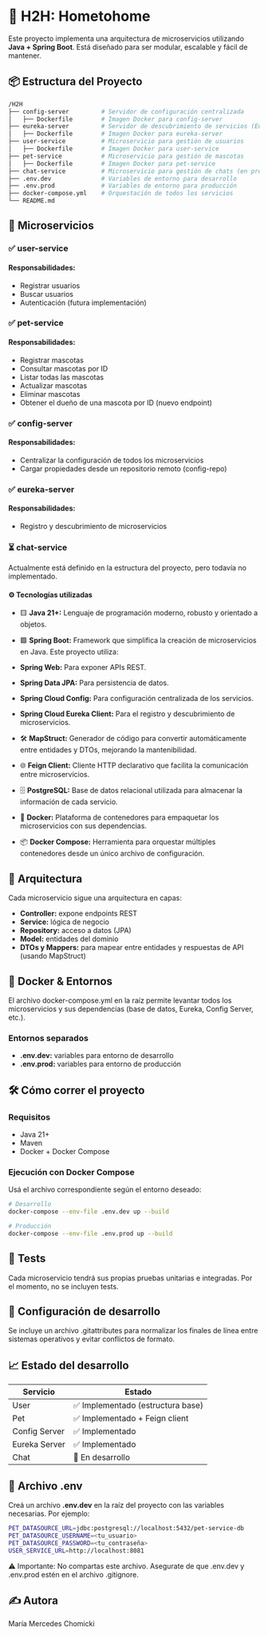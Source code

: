 # 🧩 H2H: Hometohome

Este proyecto implementa una arquitectura de microservicios utilizando **Java + Spring Boot**. Está diseñado para ser modular, escalable y fácil de mantener.

## 📦 Estructura del Proyecto

```bash
/H2H
├── config-server         # Servidor de configuración centralizada
│   ├── Dockerfile        # Imagen Docker para config-server
├── eureka-server         # Servidor de descubrimiento de servicios (Eureka)
│   ├── Dockerfile        # Imagen Docker para eureka-server
├── user-service          # Microservicio para gestión de usuarios
│   ├── Dockerfile        # Imagen Docker para user-service
├── pet-service           # Microservicio para gestión de mascotas
│   ├── Dockerfile        # Imagen Docker para pet-service
├── chat-service          # Microservicio para gestión de chats (en progreso)
├── .env.dev              # Variables de entorno para desarrollo
├── .env.prod             # Variables de entorno para producción
├── docker-compose.yml    # Orquestación de todos los servicios
└── README.md
```
## 🚀 Microservicios 
### ✅ user-service
#### Responsabilidades:
- Registrar usuarios 
- Buscar usuarios 
- Autenticación (futura implementación)

### ✅ pet-service 
#### Responsabilidades:
- Registrar mascotas
- Consultar mascotas por ID
- Listar todas las mascotas
- Actualizar mascotas
- Eliminar mascotas
- Obtener el dueño de una mascota por ID (nuevo endpoint)

### ✅ config-server
#### Responsabilidades:
- Centralizar la configuración de todos los microservicios
- Cargar propiedades desde un repositorio remoto (config-repo)

### ✅ eureka-server
#### Responsabilidades:
- Registro y descubrimiento de microservicios

### ⏳ chat-service
Actualmente está definido en la estructura del proyecto, pero todavía no implementado.

#### ⚙️ Tecnologías utilizadas
-  🟨 **Java 21+:** Lenguaje de programación moderno, robusto y orientado a objetos.


-  🟩 **Spring Boot:** Framework que simplifica la creación de microservicios en Java. Este proyecto utiliza:
  -  **Spring Web:** Para exponer APIs REST.
  - **Spring Data JPA:** Para persistencia de datos. 
  - **Spring Cloud Config:** Para configuración centralizada de los servicios. 
  - **Spring Cloud Eureka Client:** Para el registro y descubrimiento de microservicios.


- 🛠️ **MapStruct:** Generador de código para convertir automáticamente entre entidades y DTOs, mejorando la mantenibilidad.


- 🌐 **Feign Client:** Cliente HTTP declarativo que facilita la comunicación entre microservicios.


- 🗄️ **PostgreSQL:** Base de datos relacional utilizada para almacenar la información de cada servicio.

 
- 🐳 **Docker:** Plataforma de contenedores para empaquetar los microservicios con sus dependencias.


- 📦 **Docker Compose:** Herramienta para orquestar múltiples contenedores desde un único archivo de configuración.

## 🧱 Arquitectura
Cada microservicio sigue una arquitectura en capas:
- **Controller:** expone endpoints REST
- **Service:** lógica de negocio
- **Repository:** acceso a datos (JPA)
- **Model:** entidades del dominio
- **DTOs y Mappers:** para mapear entre entidades y respuestas de API (usando MapStruct)

## 🐳 Docker & Entornos
El archivo docker-compose.yml en la raíz permite levantar todos los microservicios y sus dependencias (base de datos, Eureka, Config Server, etc.).
### Entornos separados
- **.env.dev:** variables para entorno de desarrollo
- **.env.prod:** variables para entorno de producción

## 🛠️ Cómo correr el proyecto
### Requisitos
- Java 21+
- Maven 
- Docker + Docker Compose

### Ejecución con Docker Compose
Usá el archivo correspondiente según el entorno deseado:
```bash
# Desarrollo
docker-compose --env-file .env.dev up --build

# Producción
docker-compose --env-file .env.prod up --build
```

## 🧪 Tests
Cada microservicio tendrá sus propias pruebas unitarias e integradas. Por el momento, no se incluyen tests.

## 🔧 Configuración de desarrollo
Se incluye un archivo .gitattributes para normalizar los finales de línea entre sistemas operativos y evitar conflictos de formato.

## 📈 Estado del desarrollo
| Servicio       | Estado                           |
|----------------|----------------------------------|
| User           | ✅ Implementado (estructura base) |
| Pet            | ✅ Implementado + Feign client    |
| Config Server  | ✅ Implementado                   |
| Eureka Server  | ✅ Implementado                   |
| Chat           | 🚧 En desarrollo                 |

## 📄 Archivo .env
Creá un archivo **.env.dev** en la raíz del proyecto con las variables necesarias. Por ejemplo:

```bash
PET_DATASOURCE_URL=jdbc:postgresql://localhost:5432/pet-service-db
PET_DATASOURCE_USERNAME=<tu_usuario>
PET_DATASOURCE_PASSWORD=<tu_contraseña>
USER_SERVICE_URL=http://localhost:8081
```
⚠️ Importante: No compartas este archivo. Asegurate de que .env.dev y .env.prod estén en el archivo .gitignore.

## ✍️ Autora
María Mercedes Chomicki
